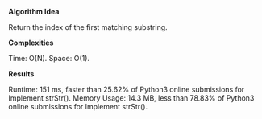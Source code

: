 **Algorithm Idea**

Return the index of the first matching substring. 

**Complexities**

Time: O(N).
Space: O(1).

**Results**

Runtime: 151 ms, faster than 25.62% of Python3 online submissions for Implement strStr().
Memory Usage: 14.3 MB, less than 78.83% of Python3 online submissions for Implement strStr().
